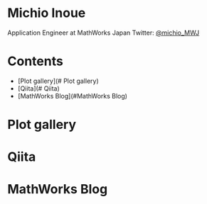 # Michio Inoue

Application Engineer at MathWorks Japan
Twitter: [@michio_MWJ](https://twitter.com/michio_MWJ/header_photo)

# Contents

- [Plot gallery](# Plot gallery)
- [Qiita](# Qiita)
- [MathWorks Blog](#MathWorks Blog)

# Plot gallery

# Qiita

# MathWorks Blog


